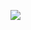 ![](https://gist.githubusercontent.com/Pyotato/54fa9ae09449893df9a5489f11f21d45/raw/63a37167de9d9de4a00ccd0bc58ff5a2cf5dfb58/current.svg)
